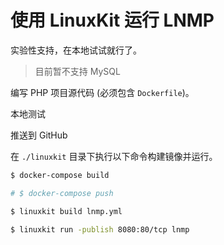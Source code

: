 # 使用 LinuxKit 运行 LNMP

实验性支持，在本地试试就行了。

>目前暂不支持 MySQL

编写 PHP 项目源代码 (必须包含 `Dockerfile`)。

本地测试

推送到 GitHub

在 `./linuxkit` 目录下执行以下命令构建镜像并运行。

```bash
$ docker-compose build

# $ docker-compose push

$ linuxkit build lnmp.yml

$ linuxkit run -publish 8080:80/tcp lnmp
```
